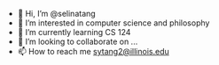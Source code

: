 - 👋 Hi, I’m @selinatang
- 👀 I’m interested in computer science and philosophy
- 🌱 I’m currently learning CS 124
- 💞️ I’m looking to collaborate on ...
- 📫 How to reach me sytang2@illinois.edu

<!---
selinatang/selinatang is a ✨ special ✨ repository because its `README.md` (this file) appears on your GitHub profile.
You can click the Preview link to take a look at your changes.
--->
